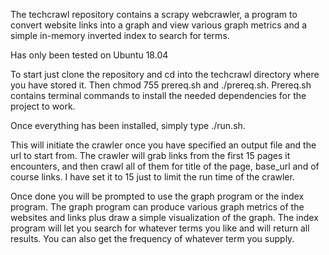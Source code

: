 The techcrawl repository contains a scrapy webcrawler, a program to convert website links into a graph and view various graph metrics and a simple in-memory inverted index to search for terms.

Has only been tested on Ubuntu 18.04

To start just clone the repository and cd into the techcrawl directory where you have stored it.
Then chmod 755 prereq.sh and ./prereq.sh.
Prereq.sh contains terminal commands to install the needed dependencies for the project to work.

Once everything has been installed, simply type ./run.sh.

This will initiate the crawler once you have specified an output file and the url to start from.
The crawler will grab links from the first 15 pages it encounters, and then crawl all of them for 
title of the page, base_url and of course links. I have set it to 15 just to limit the run time of
the crawler.

Once done you will be prompted to use the graph program or the index program. The graph program can
produce various graph metrics of the websites and links plus draw a simple visualization of the graph.
The index program will let you search for whatever terms you like and will return all results. You can
also get the frequency of whatever term you supply. 
